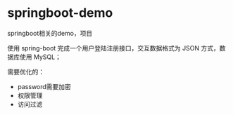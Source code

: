 # springboot-demo
springboot相关的demo，项目

使用 spring-boot 完成一个用户登陆注册接口，交互数据格式为 JSON 方式，数据库使用 MySQL；

需要优化的：
* password需要加密
* 权限管理
* 访问过滤
